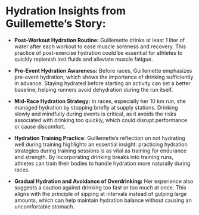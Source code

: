 # **Hydration Insights from Guillemette’s Story:**

- **Post-Workout Hydration Routine:** Guillemette drinks at least 1 liter of water after each workout to ease muscle soreness and recovery. This practice of post-exercise hydration could be essential for athletes to quickly replenish lost fluids and alleviate muscle fatigue.

- **Pre-Event Hydration Awareness:** Before races, Guillemette emphasizes pre-event hydration, which shows the importance of drinking sufficiently in advance. Staying hydrated before starting an activity can set a better baseline, helping runners avoid dehydration during the run itself.

- **Mid-Race Hydration Strategy:** In races, especially her 10 km run, she managed hydration by stopping briefly at supply stations. Drinking slowly and mindfully during events is critical, as it avoids the risks associated with drinking too quickly, which could disrupt performance or cause discomfort.

- **Hydration Training Practice:** Guillemette’s reflection on not hydrating well during training highlights an essential insight: practicing hydration strategies during training sessions is as vital as training for endurance and strength. By incorporating drinking breaks into training runs, athletes can train their bodies to handle hydration more naturally during races.

- **Gradual Hydration and Avoidance of Overdrinking:** Her experience also suggests a caution against drinking too fast or too much at once. This aligns with the principle of sipping at intervals instead of gulping large amounts, which can help maintain hydration balance without causing an uncomfortable stomach.